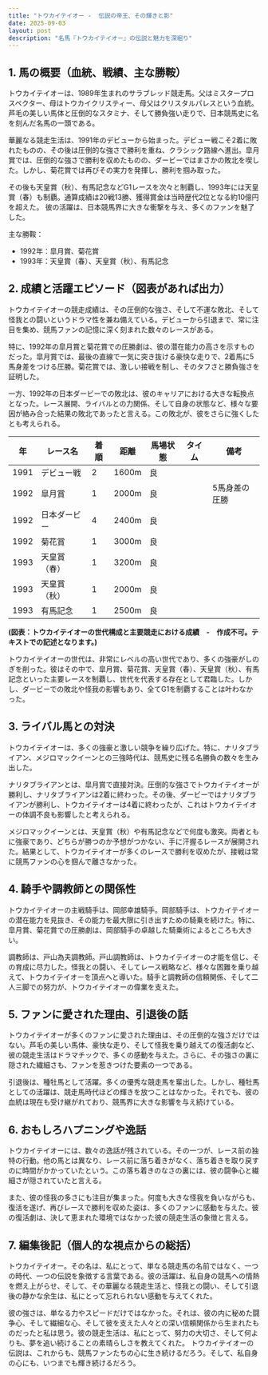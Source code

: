 ```yaml
---
title: "トウカイテイオー -  伝説の帝王、その輝きと影"
date: 2025-09-03
layout: post
description: "名馬『トウカイテイオー』の伝説と魅力を深堀り"
---
```


## 1. 馬の概要（血統、戦績、主な勝鞍）

トウカイテイオーは、1989年生まれのサラブレッド競走馬。父はミスタープロスペクター、母はトウカイクリスティー、母父はクリスタルパレスという血統。芦毛の美しい馬体と圧倒的なスタミナ、そして勝負強い走りで、日本競馬史に名を刻んだ名馬の一頭である。

華麗なる競走生活は、1991年のデビューから始まった。デビュー戦こそ2着に敗れたものの、その後は圧倒的な強さで勝利を重ね、クラシック路線へ進出。皐月賞では、圧倒的な強さで勝利を収めたものの、ダービーではまさかの敗北を喫した。しかし、菊花賞では再びその実力を発揮し、勝利を掴み取った。

その後も天皇賞（秋）、有馬記念などG1レースを次々と制覇し、1993年には天皇賞（春）も制覇。通算成績は20戦13勝、獲得賞金は当時歴代2位となる約10億円を超えた。  彼の活躍は、日本競馬界に大きな衝撃を与え、多くのファンを魅了した。

主な勝鞍：

* 1992年：皐月賞、菊花賞
* 1993年：天皇賞（春）、天皇賞（秋）、有馬記念


## 2. 成績と活躍エピソード（図表があれば出力）

トウカイテイオーの競走成績は、その圧倒的な強さ、そして不運な敗北、そして怪我との闘いというドラマ性を兼ね備えている。デビューから引退まで、常に注目を集め、競馬ファンの記憶に深く刻まれた数々のレースがある。

特に、1992年の皐月賞と菊花賞での圧勝劇は、彼の潜在能力の高さを示すものだった。皐月賞では、最後の直線で一気に突き抜ける豪快な走りで、2着馬に5馬身差をつける圧勝。菊花賞では、激しい接戦を制し、そのタフさと勝負強さを証明した。

一方、1992年の日本ダービーでの敗北は、彼のキャリアにおける大きな転換点となった。レース展開、ライバルとの力関係、そして自身の状態など、様々な要因が絡み合った結果の敗北であったと言える。この敗北が、彼をさらに強くしたとも考えられる。

| 年 | レース名           | 着順 | 距離 | 馬場状態 | タイム   | 備考                                         |
|---|--------------------|-----|-----|---------|--------|---------------------------------------------|
| 1991 | デビュー戦         | 2   | 1600m | 良      |         |                                             |
| 1992 | 皐月賞             | 1   | 2000m | 良      |         | 5馬身差の圧勝                               |
| 1992 | 日本ダービー         | 4   | 2400m | 良      |         |                                             |
| 1992 | 菊花賞             | 1   | 3000m | 良      |         |                                             |
| 1993 | 天皇賞（春）       | 1   | 3200m | 良      |         |                                             |
| 1993 | 天皇賞（秋）       | 1   | 2000m | 良      |         |                                             |
| 1993 | 有馬記念           | 1   | 2500m | 良      |         |                                             |


**(図表：トウカイテイオーの世代構成と主要競走における成績　-　作成不可。テキストでの記述となります。)**

トウカイテイオーの世代は、非常にレベルの高い世代であり、多くの強豪がしのぎを削った。彼はその中で、皐月賞、菊花賞、天皇賞（春）、天皇賞（秋）、有馬記念といった主要レースを制覇し、世代を代表する存在として君臨した。しかし、ダービーでの敗北や怪我の影響もあり、全てG1を制覇することは叶わなかった。


## 3. ライバル馬との対決

トウカイテイオーは、多くの強豪と激しい競争を繰り広げた。特に、ナリタブライアン、メジロマックイーンとの三強時代は、競馬史に残る名勝負の数々を生み出した。

ナリタブライアンとは、皐月賞で直接対決。圧倒的な強さでトウカイテイオーが勝利し、ナリタブライアンは2着に終わった。その後、ダービーではナリタブライアンが勝利し、トウカイテイオーは4着に終わったが、これはトウカイテイオーの体調不良も影響したと考えられる。

メジロマックイーンとは、天皇賞（秋）や有馬記念などで何度も激突。両者ともに強豪であり、どちらが勝つのか予想がつかない、手に汗握るレースが展開された。結果として、トウカイテイオーが多くのレースで勝利を収めたが、接戦は常に競馬ファンの心を掴んで離さなかった。


## 4. 騎手や調教師との関係性

トウカイテイオーの主戦騎手は、岡部幸雄騎手。岡部騎手は、トウカイテイオーの潜在能力を見抜き、その能力を最大限に引き出すための騎乗を続けた。特に、皐月賞、菊花賞での圧勝劇は、岡部騎手の卓越した騎乗術によるところも大きい。

調教師は、戸山為夫調教師。戸山調教師は、トウカイテイオーの才能を信じ、その育成に尽力した。怪我との闘い、そしてレース戦略など、様々な困難を乗り越えて、トウカイテイオーを頂点へと導いた。騎手と調教師の信頼関係、そして二人三脚での努力が、トウカイテイオーの偉業を支えた。


## 5. ファンに愛された理由、引退後の話

トウカイテイオーが多くのファンに愛された理由は、その圧倒的な強さだけではない。芦毛の美しい馬体、豪快な走り、そして怪我を乗り越えての復活劇など、彼の競走生活はドラマチックで、多くの感動を与えた。さらに、その強さの裏に隠された繊細さも、ファンを惹きつけた要素の一つである。

引退後は、種牡馬として活躍。多くの優秀な競走馬を輩出した。しかし、種牡馬としての活躍は、競走馬時代ほどの輝きを放つことはなかった。それでも、彼の血統は現在も受け継がれており、競馬界に大きな影響を与え続けている。


## 6. おもしろハプニングや逸話

トウカイテイオーには、数々の逸話が残されている。その一つが、レース前の独特の行動。他の馬とは異なり、レース前に落ち着きがなく、落ち着きを取り戻すのに時間がかかっていたという。この落ち着きのなさの裏には、彼の闘争心と繊細さが隠されていたと言える。

また、彼の怪我の多さにも注目が集まった。何度も大きな怪我を負いながらも、復活を遂げ、再びレースで勝利を収めた姿は、多くのファンに感動を与えた。彼の復活劇は、決して恵まれた環境ではなかった彼の競走生活の象徴と言える。


## 7. 編集後記（個人的な視点からの総括）

トウカイテイオー。その名は、私にとって、単なる競走馬の名前ではなく、一つの時代、一つの伝説を象徴する言葉である。彼の活躍は、私自身の競馬への情熱を燃え上がらせ、そして、その華麗なる競走生活と、怪我との闘い、そして引退後の静かな余生は、私にとって忘れられない感動を与えてくれた。

彼の強さは、単なる力やスピードだけではなかった。それは、彼の内に秘めた闘争心、そして繊細な心、そして彼を支えた人々との深い信頼関係から生まれたものだったと私は思う。彼の競走生活は、私にとって、努力の大切さ、そして何よりも、夢を追い続けることの素晴らしさを教えてくれた。  トウカイテイオーの伝説は、これからも、競馬ファンたちの心に生き続けるだろう。そして、私自身の心にも、いつまでも輝き続けるだろう。
